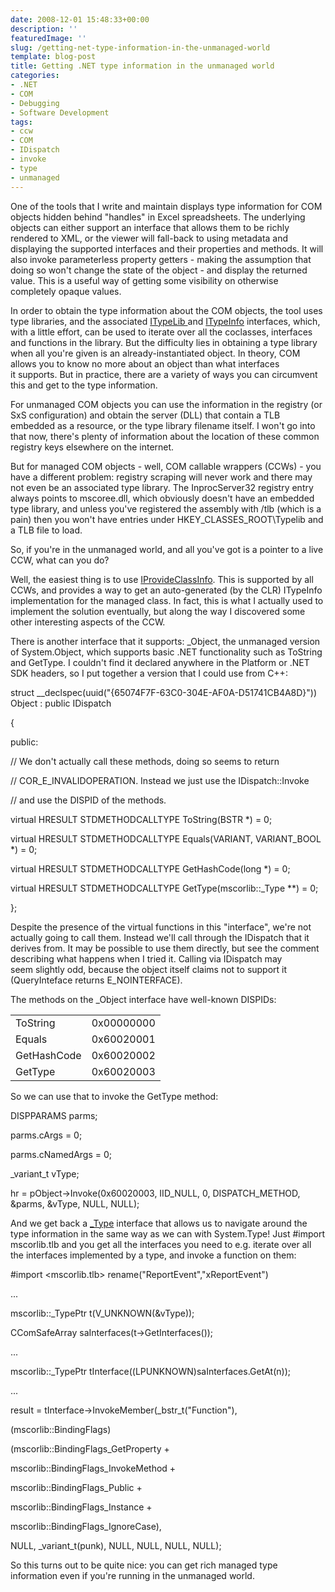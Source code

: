 ```yaml
---
date: 2008-12-01 15:48:33+00:00
description: ''
featuredImage: ''
slug: /getting-net-type-information-in-the-unmanaged-world
template: blog-post
title: Getting .NET type information in the unmanaged world
categories:
- .NET
- COM
- Debugging
- Software Development
tags:
- ccw
- COM
- IDispatch
- invoke
- type
- unmanaged
---
```


One of the tools that I write and maintain displays type information for COM objects hidden behind "handles" in Excel spreadsheets. The underlying objects can either support an interface that allows them to be richly rendered to XML, or the viewer will fall-back to using metadata and displaying the supported interfaces and their properties and methods. It will also invoke parameterless property getters - making the assumption that doing so won't change the state of the object - and display the returned value. This is a useful way of getting some visibility on otherwise completely opaque values.

In order to obtain the type information about the COM objects, the tool uses type libraries, and the associated [ITypeLib ](http://msdn.microsoft.com/en-us/library/ms221549.aspx)and [ITypeInfo](http://msdn.microsoft.com/en-us/library/ms221696.aspx) interfaces, which, with a little effort, can be used to iterate over all the coclasses, interfaces and functions in the library. But the difficulty lies in obtaining a type library when all you're given is an already-instantiated object. In theory, COM allows you to know no more about an object than what interfaces it supports. But in practice, there are a variety of ways you can circumvent this and get to the type information.

For unmanaged COM objects you can use the information in the registry (or SxS configuration) and obtain the server (DLL) that contain a TLB embedded as a resource, or the type library filename itself. I won't go into that now, there's plenty of information about the location of these common registry keys elsewhere on the internet.

But for managed COM objects - well, COM callable wrappers (CCWs) - you have a different problem: registry scraping will never work and there may not even be an associated type library. The InprocServer32 registry entry always points to mscoree.dll, which obviously doesn't have an embedded type library, and unless you've registered the assembly with /tlb (which is a pain) then you won't have entries under HKEY_CLASSES_ROOT\Typelib and a TLB file to load.

So, if you're in the unmanaged world, and all you've got is a pointer to a live CCW, what can you do?

Well, the easiest thing is to use [IProvideClassInfo](http://msdn.microsoft.com/en-us/library/ms687303(VS.85).aspx). This is supported by all CCWs, and provides a way to get an auto-generated (by the CLR) ITypeInfo implementation for the managed class. In fact, this is what I actually used to implement the solution eventually, but along the way I discovered some other interesting aspects of the CCW.

There is another interface that it supports: _Object, the unmanaged version of System.Object, which supports basic .NET functionality such as ToString and GetType. I couldn't find it declared anywhere in the Platform or .NET SDK headers, so I put together a version that I could use from C++:





struct __declspec(uuid("{65074F7F-63C0-304E-AF0A-D51741CB4A8D}")) Object : public IDispatch




{




public:




// We don't actually call these methods, doing so seems to return




// COR_E_INVALIDOPERATION. Instead we just use the IDispatch::Invoke




// and use the DISPID of the methods.




virtual HRESULT STDMETHODCALLTYPE ToString(BSTR *) = 0;




virtual HRESULT STDMETHODCALLTYPE Equals(VARIANT, VARIANT_BOOL *) = 0;




virtual HRESULT STDMETHODCALLTYPE GetHashCode(long *) = 0;




virtual HRESULT STDMETHODCALLTYPE GetType(mscorlib::_Type **) = 0;




};






Despite the presence of the virtual functions in this "interface", we're not actually going to call them. Instead we'll call through the IDispatch that it derives from. It may be possible to use them directly, but see the comment describing what happens when I tried it. Calling via IDispatch may seem slightly odd, because the object itself claims not to support it (QueryInteface returns E_NOINTERFACE).

The methods on the _Object interface have well-known DISPIDs:
<table border="0" >
<tbody >
<tr >

<td >ToString
</td>

<td >0x00000000
</td>
</tr>
<tr >

<td >Equals
</td>

<td >0x60020001
</td>
</tr>
<tr >

<td >GetHashCode
</td>

<td >0x60020002
</td>
</tr>
<tr >

<td >GetType
</td>

<td >0x60020003
</td>
</tr>
</tbody></table>
So we can use that to invoke the GetType method:





DISPPARAMS parms;




parms.cArgs = 0;




parms.cNamedArgs = 0;




_variant_t vType;




hr = pObject->Invoke(0x60020003, IID_NULL, 0, DISPATCH_METHOD, &parms, &vType, NULL, NULL);






And we get back a [_Type](http://msdn.microsoft.com/en-us/library/system.runtime.interopservices._type.aspx) interface that allows us to navigate around the type information in the same way as we can with System.Type! Just #import mscorlib.tlb and you get all the interfaces you need to e.g. iterate over all the interfaces implemented by a type, and invoke a function on them:





#import <mscorlib.tlb> rename("ReportEvent","xReportEvent")




...




mscorlib::_TypePtr t(V_UNKNOWN(&vType));




CComSafeArray<LPUNKNOWN> saInterfaces(t->GetInterfaces());




...




mscorlib::_TypePtr tInterface((LPUNKNOWN)saInterfaces.GetAt(n));




...




result = tInterface->InvokeMember(_bstr_t("Function"),




(mscorlib::BindingFlags)




(mscorlib::BindingFlags_GetProperty +




mscorlib::BindingFlags_InvokeMethod +




mscorlib::BindingFlags_Public +




mscorlib::BindingFlags_Instance +




mscorlib::BindingFlags_IgnoreCase),




NULL, _variant_t(punk), NULL, NULL, NULL, NULL);






So this turns out to be quite nice: you can get rich managed type information even if you're running in the unmanaged world.
